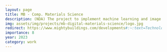 ```yaml
---
layout: page
title: MB - Comp. Materials Science
description: (NDA) The project to implement machine learning and image processing to speed-up the R&D cycle of new materials and simplify digital certification.
img: assets/img/projects/mb-digital-materials-science/logo.jpg
redirect: https://www.mightybuildings.com/developments#:~:text=Technology%20makes%20it%20possible
importance: 8
year: 2023
category: work
---
```

